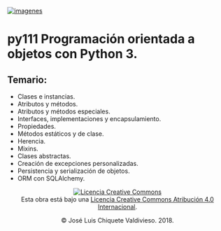 [![imagenes](imagenes/pythonista.png)](https://pythonista.mx)

# py111 Programación orientada a objetos con Python 3.

## Temario:

* Clases e instancias.
* Atributos y métodos.
* Atributos y métodos especiales.
* Interfaces, implementaciones y encapsulamiento.
* Propiedades.
* Métodos estáticos y de clase.
* Herencia.
* Mixins.
* Clases abstractas.
* Creación de excepciones personalizadas.
* Persistencia y serialización de objetos.
* ORM con SQLAlchemy.

<p style="text-align: center"><a rel="license" href="http://creativecommons.org/licenses/by/4.0/"><img alt="Licencia Creative Commons" style="border-width:0" src="https://i.creativecommons.org/l/by/4.0/80x15.png" /></a><br />Esta obra está bajo una <a rel="license" href="http://creativecommons.org/licenses/by/4.0/">Licencia Creative Commons Atribución 4.0 Internacional</a>.</p>
<p style="text-align: center">&copy; José Luis Chiquete Valdivieso. 2018.</p>